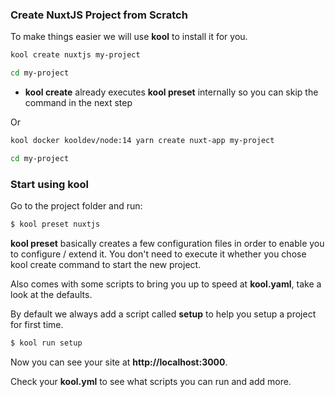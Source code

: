 ### Create NuxtJS Project from Scratch

To make things easier we will use **kool** to install it for you.

```bash
kool create nuxtjs my-project

cd my-project
```
- **kool create** already executes **kool preset** internally so you can skip the command in the next step

Or

```bash
kool docker kooldev/node:14 yarn create nuxt-app my-project

cd my-project
```

### Start using kool

Go to the project folder and run:

```bash
$ kool preset nuxtjs
```

**kool preset** basically creates a few configuration files in order to enable you to configure / extend it. You don't need to execute it whether you chose kool create command to start the new project.

Also comes with some scripts to bring you up to speed at **kool.yaml**, take a look at the defaults.

By default we always add a script called **setup** to help you setup a project for first time.

```bash
$ kool run setup
```

Now you can see your site at **http://localhost:3000**.

Check your **kool.yml** to see what scripts you can run and add more.
